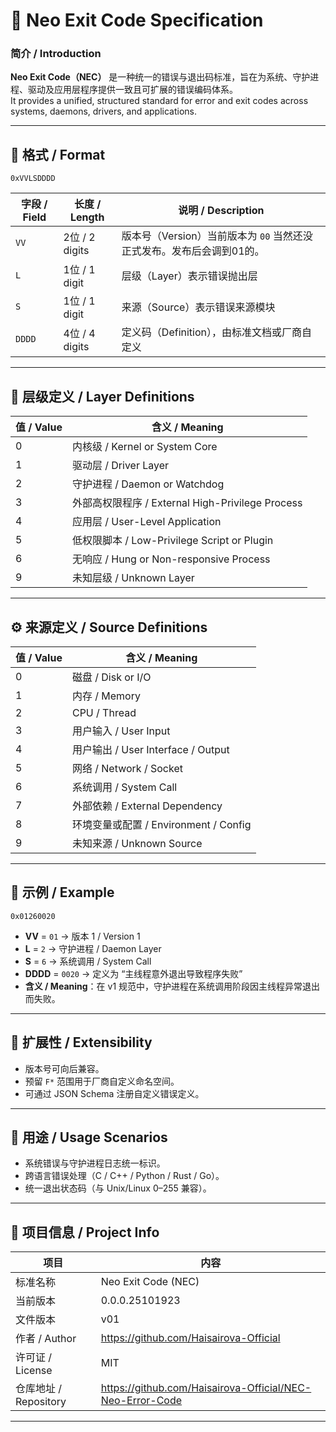 # 🧩 Neo Exit Code Specification

### 简介 / Introduction
**Neo Exit Code（NEC）** 是一种统一的错误与退出码标准，旨在为系统、守护进程、驱动及应用层程序提供一致且可扩展的错误编码体系。  
It provides a unified, structured standard for error and exit codes across systems, daemons, drivers, and applications.

---

## 🧱 格式 / Format
```
0xVVLSDDDD
```

| 字段 / Field | 长度 / Length | 说明 / Description |
|---------------|---------------|--------------------|
| `VV` | 2位 / 2 digits | 版本号（Version）当前版本为 `00` 当然还没正式发布。发布后会调到01的。|
| `L` | 1位 / 1 digit | 层级（Layer）表示错误抛出层 |
| `S` | 1位 / 1 digit | 来源（Source）表示错误来源模块 |
| `DDDD` | 4位 / 4 digits | 定义码（Definition），由标准文档或厂商自定义 |

---

## 🧮 层级定义 / Layer Definitions

| 值 / Value | 含义 / Meaning |
|-------------|----------------|
| 0 | 内核级 / Kernel or System Core |
| 1 | 驱动层 / Driver Layer |
| 2 | 守护进程 / Daemon or Watchdog |
| 3 | 外部高权限程序 / External High-Privilege Process |
| 4 | 应用层 / User-Level Application |
| 5 | 低权限脚本 / Low-Privilege Script or Plugin |
| 6 | 无响应 / Hung or Non-responsive Process |
| 9 | 未知层级 / Unknown Layer |

---

## ⚙️ 来源定义 / Source Definitions

| 值 / Value | 含义 / Meaning |
|-------------|----------------|
| 0 | 磁盘 / Disk or I/O |
| 1 | 内存 / Memory |
| 2 | CPU / Thread |
| 3 | 用户输入 / User Input |
| 4 | 用户输出 / User Interface / Output |
| 5 | 网络 / Network / Socket |
| 6 | 系统调用 / System Call |
| 7 | 外部依赖 / External Dependency |
| 8 | 环境变量或配置 / Environment / Config |
| 9 | 未知来源 / Unknown Source |

---

## 📘 示例 / Example

```
0x01260020
```

- **VV** = `01` → 版本 1 / Version 1  
- **L** = `2` → 守护进程 / Daemon Layer  
- **S** = `6` → 系统调用 / System Call  
- **DDDD** = `0020` → 定义为 “主线程意外退出导致程序失败”  
- **含义 / Meaning**：在 v1 规范中，守护进程在系统调用阶段因主线程异常退出而失败。

---

## 🧩 扩展性 / Extensibility

- 版本号可向后兼容。
- 预留 `F*` 范围用于厂商自定义命名空间。
- 可通过 JSON Schema 注册自定义错误定义。

---

## 🧰 用途 / Usage Scenarios

- 系统错误与守护进程日志统一标识。
- 跨语言错误处理（C / C++ / Python / Rust / Go）。
- 统一退出状态码（与 Unix/Linux 0–255 兼容）。

---

## 🧷 项目信息 / Project Info

| 项目 | 内容 |
|------|------|
| 标准名称 | Neo Exit Code (NEC) |
| 当前版本 | 0.0.0.25101923 |
| 文件版本 | v01 |
| 作者 / Author | https://github.com/Haisairova-Official |
| 许可证 / License | MIT |
| 仓库地址 / Repository | https://github.com/Haisairova-Official/NEC-Neo-Error-Code |

---
